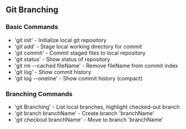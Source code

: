 ## Git Branching

### Basic Commands

* 'git init' - Initialize local git repository
* 'git add' - Stage local working directory for commit
* 'git commit' - Commit staged files to local repository
* 'git status' - Show status of repository
* 'git rm --cached fileName' - Remove fileName from commit index
* 'git log' - Show commit history
* 'git log --oneline' - Show commit history (compact)

### Branching Commands

* 'git Branching' - List local branches, highlight checked-out branch
* 'git branch branchName' - Create branch 'branchName'
* 'git checkout branchName' - Move to branch 'branchName'
